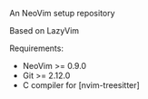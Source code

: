 An NeoVim setup repository

Based on LazyVim

Requirements:
- NeoVim >= 0.9.0
- Git >= 2.12.0
- C compiler for [nvim-treesitter]

